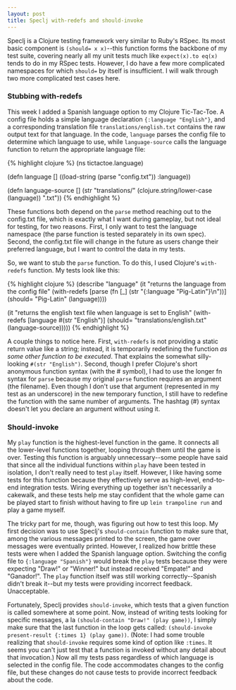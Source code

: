 ```yaml
---
layout: post
title: Speclj with-redefs and should-invoke
---
```


Speclj is a Clojure testing framework very similar to Ruby's RSpec. Its most basic component is `(should= x x)`--this function forms the backbone of my test suite, covering nearly all my unit tests much like `expect(x).to eq(x)` tends to do in my RSpec tests. However, I do have a few more complicated namespaces for which `should=` by itself is insufficient. I will walk through two more complicated test cases here.

### Stubbing with-redefs
This week I added a Spanish language option to my Clojure Tic-Tac-Toe. A config file holds a simple language declaration `{:language "English"}`, and a corresponding translation file `translations/english.txt` contains the raw output text for that language. In the code, `language` parses the config file to determine which language to use, while `language-source` calls the language function to return the appropriate language file:

{% highlight clojure %}
(ns tictactoe.language)

(defn language []
  ((load-string (parse "config.txt")) :language))

(defn language-source []
  (str "translations/" (clojure.string/lower-case (language)) ".txt"))
{% endhighlight %}

These functions both depend on the `parse` method reaching out to the config.txt file, which is exactly what I want during gameplay, but not ideal for testing, for two reasons. First, I only want to test the language namespace (the parse function is tested separately in its own spec). Second, the config.txt file will change in the future as users change their preferred language, but I want to control the data in my tests.

So, we want to stub the `parse` function. To do this, I used Clojure's `with-redefs` function. My tests look like this:

{% highlight clojure %}
(describe "language"
  (it "returns the language from the config file"
    (with-redefs [parse (fn [_] (str "{:language \"Pig-Latin\"}\n"))]
      (should= "Pig-Latin" (language))))

  (it "returns the english text file when language is set to English"
    (with-redefs [language #(str "English")]
      (should= "translations/english.txt" (language-source)))))
{% endhighlight %}

A couple things to notice here. First, `with-redefs` is not providing a static return value like a string; instead, it is temporarily redefining the function *as some other function to be executed*. That explains the somewhat silly-looking `#(str "English")`. Second, though I prefer Clojure's short anonymous function syntax (with the # symbol), I had to use the longer fn syntax for `parse` because my original `parse` function requires an argument (the filename). Even though I don't use that argument (represented in my test as an underscore) in the new temporary function, I still have to redefine the function with the same number of arguments. The hashtag (#) syntax doesn't let you declare an argument without using it.

### Should-invoke
My `play` function is the highest-level function in the game. It connects all the lower-level functions together, looping through them until the game is over. Testing this function is arguably unnecessary--some people have said that since all the individual functions within `play` have been tested in isolation, I don't really need to test `play` itself. However, I like having some tests for this function because they effectively serve as high-level, end-to-end integration tests. Wiring everything up together isn't necessarily a cakewalk, and these tests help me stay confident that the whole game can be played start to finish without having to fire up `lein trampoline run` and play a game myself.

The tricky part for me, though, was figuring out how to test this loop. My first decision was to use Speclj's `should-contain` function to make sure that, among the various messages printed to the screen, the game over messages were eventually printed. However, I realized how brittle these tests were when I added the Spanish language option. Switching the config file to `{:language "Spanish"}` would break the `play` tests because they were expecting "Draw!" or "Winner!" but instead received "Empate!" and "Ganador!". The `play` function itself was still working correctly--Spanish didn't break it--but my tests were providing incorrect feedback. Unacceptable.

Fortunately, Speclj provides `should-invoke`, which tests that a given function is called somewhere at some point. Now, instead of writing tests looking for specific messages, a la `(should-contain "Draw!" (play game))`, I simply make sure that the last function in the loop gets called: `(should-invoke present-result {:times 1} (play game))`. (Note: I had some trouble realizing that `should-invoke` requires some kind of option like `:times`. It seems you can't just test that a function is invoked without any detail about that invocation.) Now all my tests pass regardless of which language is selected in the config file. The code accommodates changes to the config file, but these changes do not cause tests to provide incorrect feedback about the code.